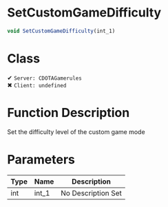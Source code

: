 # SetCustomGameDifficulty
```js
void SetCustomGameDifficulty(int_1)
```
# Class
✔ `Server: CDOTAGamerules`  
✖ `Client: undefined`  

# Function Description
Set the difficulty level of the custom game mode
# Parameters
Type|Name|Description
--|--|--
int|int_1|No Description Set
